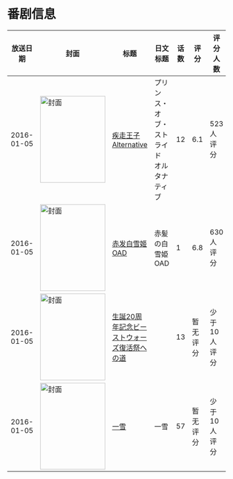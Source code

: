 # 番剧信息

|放送日期|封面|标题|日文标题|话数|评分|评分人数|
|---|---|---|---|---|---|---|
|2016-01-05|<img src="https://lain.bgm.tv/pic/cover/c/a0/e7/145781_wNd6w.jpg" alt="封面" style="width:150px;height:200px;object-fit:cover;">|[疾走王子 Alternative](https://bangumi.tv/subject/145781)|プリンス・オブ・ストライド オルタナティブ|12|6.1|523人评分|
|2016-01-05|<img src="https://lain.bgm.tv/pic/cover/c/16/ed/144620_P2WsS.jpg" alt="封面" style="width:150px;height:200px;object-fit:cover;">|[赤发白雪姬 OAD](https://bangumi.tv/subject/144620)|赤髪の白雪姫 OAD|1|6.8|630人评分|
|2016-01-05|<img src="https://lain.bgm.tv/pic/cover/c/2f/00/170190_k47K7.jpg" alt="封面" style="width:150px;height:200px;object-fit:cover;">|[生誕20周年記念ビーストウォーズ復活祭への道](https://bangumi.tv/subject/170190)||13|暂无评分|少于10人评分|
|2016-01-05|<img src="https://lain.bgm.tv/pic/cover/c/cf/1c/164310_8gEue.jpg" alt="封面" style="width:150px;height:200px;object-fit:cover;">|[一雪](https://bangumi.tv/subject/164310)|一雪|57|暂无评分|少于10人评分|
